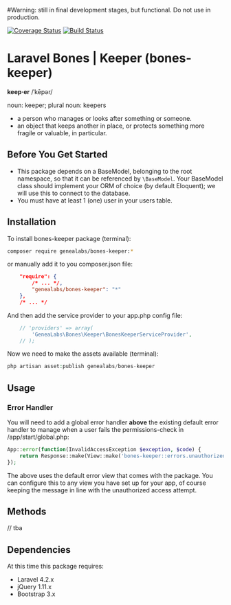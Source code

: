 #Warning: still in final development stages, but functional. Do not use in production.

[![Coverage Status](https://img.shields.io/coveralls/GeneaLabs/bones-keeper.svg)](https://coveralls.io/r/GeneaLabs/bones-keeper) 
[![Build Status](https://travis-ci.org/GeneaLabs/bones-keeper.svg)](https://travis-ci.org/GeneaLabs/bones-keeper)

# Laravel Bones | Keeper (bones-keeper)

**keep·er**
/ˈkēpər/

noun: keeper; plural noun: keepers

- a person who manages or looks after something or someone.
- an object that keeps another in place, or protects something more fragile or valuable, in particular.

## Before You Get Started

- This package depends on a BaseModel, belonging to the root namespace, so that it can be referenced by `\BaseModel`. Your BaseModel class should implement your ORM of choice (by default Eloquent); we will use this to connect to the database.
- You must have at least 1 (one) user in your users table.

## Installation

To install bones-keeper package (terminal):

```sh
composer require genealabs/bones-keeper:*
```

or manually add it to you composer.json file:

```json
    "require": {
        /* ... */,
        "genealabs/bones-keeper": "*"
    },
    /* ... */
```

And then add the service provider to your app.php config file:
```php
	// 'providers' => array(
		'GeneaLabs\Bones\Keeper\BonesKeeperServiceProvider',
    // );
```

Now we need to make the assets available (terminal):
```php
php artisan asset:publish genealabs/bones-keeper
```

## Usage

### Error Handler
You will need to add a global error handler **above** the existing default error handler to manage when a user fails the permissions-check in 
/app/start/global.php:

```php
App::error(function(InvalidAccessException $exception, $code) {
    return Response::make(View::make('bones-keeper::errors.unauthorized'), 404);
});
```

The above uses the default error view that comes with the package. You can configure this to any view you have set up 
for your app, of course keeping the message in line with the unauthorized access attempt.

## Methods

// tba

## Dependencies

At this time this package requires:

- Laravel 4.2.x
- jQuery 1.11.x
- Bootstrap 3.x
